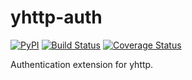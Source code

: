 # yhttp-auth

[![PyPI](http://img.shields.io/pypi/v/yhttp-auth.svg)](https://pypi.python.org/pypi/yhttp-auth)
[![Build Status](https://travis-ci.org/yhttp/yhttp-auth.svg?branch=master)](https://travis-ci.org/yhttp/yhttp-auth)
[![Coverage Status](https://coveralls.io/repos/github/yhttp/yhttp-auth/badge.svg?branch=master)](https://coveralls.io/github/yhttp/yhttp-auth?branch=master)



Authentication extension for yhttp.


